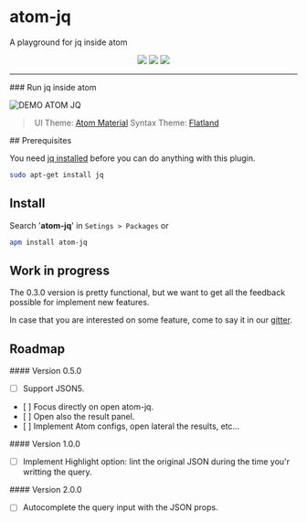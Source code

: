 # atom-jq

A playground for jq inside atom

<p align="center">
  <a href="http://standardjs.com/"><img src="https://img.shields.io/badge/code%20style-standard-brightgreen.svg?maxAge=3600"></a>
  <a href="https://gitter.im/sanack/atom-jq"><img src="https://badges.gitter.im/davesnx/atom-jq.svg"></a>
  <a href="https://travis-ci.org/sanack/atom-jq"><img src="https://img.shields.io/travis/sanack/atom-jq/master.svg?maxAge=3600"></a>
</p>

---

### Run jq inside atom

![DEMO ATOM JQ](https://raw.githubusercontent.com/sanack/atom-jq/master/docs/assets/atom-jq-demo.gif)

> UI Theme: [Atom Material](https://atom.io/themes/atom-material-ui)
Syntax Theme: [Flatland](https://atom.io/themes/flatland)

## Prerequisites

You need [jq installed](https://stedolan.github.io/jq/download/) before you can do anything with this plugin.

```bash
sudo apt-get install jq
```
## Install
Search '**atom-jq**' in `Setings > Packages` or
```bash
apm install atom-jq
```

## Work in progress

The 0.3.0 version is pretty functional, but we want to get all the feedback possible for implement new features.

In case that you are interested on some feature, come to say it in our [gitter](https://gitter.im/sanack/atom-jq).

## Roadmap

#### Version 0.5.0

- [ ] Support JSON5.
- [ ] Focus directly on open atom-jq.
- [ ] Open also the result panel.
- [ ] Implement Atom configs, open lateral the results, etc...

#### Version 1.0.0

- [ ] Implement Highlight option: lint the original JSON during the time you'r writting the query.

#### Version 2.0.0

- [ ] Autocomplete the query input with the JSON props.
